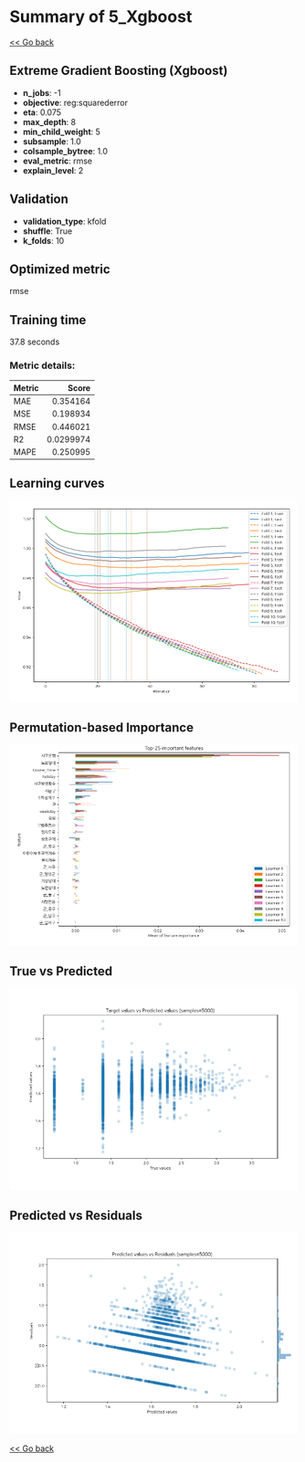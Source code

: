# Summary of 5_Xgboost

[<< Go back](../README.md)


## Extreme Gradient Boosting (Xgboost)
- **n_jobs**: -1
- **objective**: reg:squarederror
- **eta**: 0.075
- **max_depth**: 8
- **min_child_weight**: 5
- **subsample**: 1.0
- **colsample_bytree**: 1.0
- **eval_metric**: rmse
- **explain_level**: 2

## Validation
 - **validation_type**: kfold
 - **shuffle**: True
 - **k_folds**: 10

## Optimized metric
rmse

## Training time

37.8 seconds

### Metric details:
| Metric   |     Score |
|:---------|----------:|
| MAE      | 0.354164  |
| MSE      | 0.198934  |
| RMSE     | 0.446021  |
| R2       | 0.0299974 |
| MAPE     | 0.250995  |



## Learning curves
![Learning curves](learning_curves.png)

## Permutation-based Importance
![Permutation-based Importance](permutation_importance.png)
## True vs Predicted

![True vs Predicted](true_vs_predicted.png)


## Predicted vs Residuals

![Predicted vs Residuals](predicted_vs_residuals.png)



[<< Go back](../README.md)
